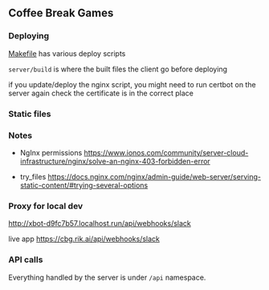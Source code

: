 ## Coffee Break Games

### Deploying

[Makefile](Makefile) has various deploy scripts

`server/build` is where the built files the client go before deploying

if you update/deploy the nginx script,
you might need to run certbot on the server again
check the certificate is in the correct place

### Static files


### Notes

- NgInx permissions
https://www.ionos.com/community/server-cloud-infrastructure/nginx/solve-an-nginx-403-forbidden-error

- try_files
https://docs.nginx.com/nginx/admin-guide/web-server/serving-static-content/#trying-several-options

### Proxy for local dev
http://xbot-d9fc7b57.localhost.run/api/webhooks/slack

live app
https://cbg.rik.ai/api/webhooks/slack

### API calls
Everything handled by the server is under `/api` namespace.


